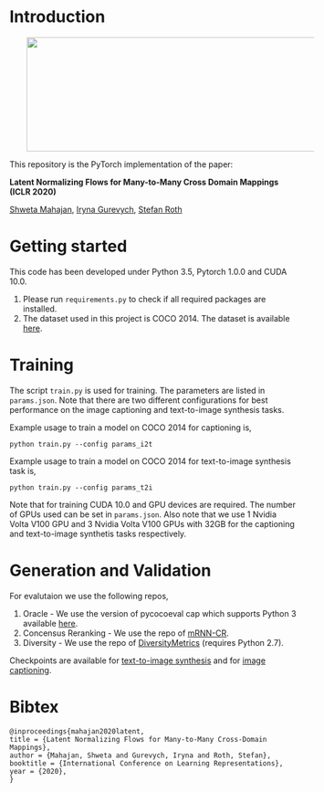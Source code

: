 # Introduction

<p align="center">
  <img width="549" height="200" src="/assets/teaser.png" hspace="30">
</p>

This repository is the PyTorch implementation of the paper:

**Latent Normalizing Flows for Many-to-Many Cross Domain Mappings (ICLR 2020)** 

[Shweta Mahajan](https://www.visinf.tu-darmstadt.de/team_members/smahajan/smahajan.en.jsp), [Iryna Gurevych](https://www.informatik.tu-darmstadt.de/ukp/ukp_home/staff_ukp/prof_dr_iryna_gurevych/index.en.jsp), [Stefan Roth](https://www.visinf.tu-darmstadt.de/team_members/sroth/sroth.en.jsp)

# Getting started

This code has been developed under Python 3.5, Pytorch 1.0.0 and CUDA 10.0.


1. Please run `requirements.py` to check if all required packages are installed.
2. The dataset used in this project is COCO 2014. The dataset is available [here](http://cocodataset.org/#download).

# Training

The script `train.py` is used for training. The parameters are listed in `params.json`. Note that there are two different configurations for best performance on the image captioning and text-to-image synthesis tasks.

Example usage to train a model on COCO 2014 for captioning is,

	python train.py --config params_i2t


Example usage to train a model on COCO 2014 for text-to-image synthesis task is,

	python train.py --config params_t2i

Note that for training CUDA 10.0 and GPU devices are required. The number of GPUs used can be set in `params.json`. Also note that we use 1 Nvidia Volta V100 GPU and 3 Nvidia Volta V100 GPUs with 32GB for the captioning and text-to-image synthetis tasks respectively.

# Generation and Validation

For evalutaion we use the following repos,

1. Oracle - We use the version of pycocoeval cap which supports Python 3 available [here](https://github.com/salaniz/pycocoevalcap). 
2. Concensus Reranking -  We use the repo of [mRNN-CR](https://github.com/mjhucla/mRNN-CR).
3. Diversity - We use the repo of [DiversityMetrics](https://github.com/qingzwang/DiversityMetrics) (requires Python 2.7).

Checkpoints are available for [text-to-image synthesis](https://download.visinf.tu-darmstadt.de/data/2020-iclr-mahajan-lnfmm/model_checkpoint_t2i_release.pt) and for [image captioning](https://download.visinf.tu-darmstadt.de/data/2020-iclr-mahajan-lnfmm/model_checkpoint_i2t_release.pt).


# Bibtex

	@inproceedings{mahajan2020latent,
	title = {Latent Normalizing Flows for Many-to-Many Cross-Domain Mappings},
	author = {Mahajan, Shweta and Gurevych, Iryna and Roth, Stefan},
	booktitle = {International Conference on Learning Representations},
	year = {2020},
	}

